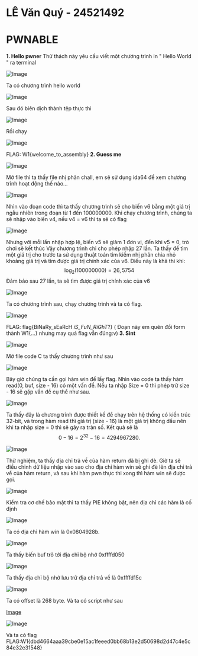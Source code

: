 # LÊ Văn Quý - 24521492
# PWNABLE
**1. Hello pwner**
Thử thách này yêu cầu viết một chương trình in " Hello World " ra terminal

![Image](https://github.com/user-attachments/assets/db6ffe42-8709-43db-983c-51cdff164c66)

Ta có chương trình hello world 

![Image](https://github.com/user-attachments/assets/bb1e45bd-aa0a-4762-8d4d-70696480a46d)

Sau đó biên dịch thành tệp thực thi

![Image](https://github.com/user-attachments/assets/743605ac-df73-4f9d-b566-4a58e4e839de)

Rồi chạy

![Image](https://github.com/user-attachments/assets/78f8ead6-e467-4a4a-b759-7a0146332ded)

FLAG: W1{welcome_to_assembly}
**2. Guess me**

![Image](https://github.com/user-attachments/assets/c0ff5974-c640-4d0d-a50a-536d388758da)

Mở file thì ta thấy file nhị phân chall, em sẽ sử dụng ida64 để xem chương trình hoạt động thế nào...

![Image](https://github.com/user-attachments/assets/36c67b94-0087-44fe-be24-9dbea3fdbc65)

Nhìn vào đoạn code thì ta thấy chương trình sẽ cho biến v6 bằng một giá trị ngẫu nhiên trong đoạn từ 1 đến 100000000. Khi chạy chương trình, chúng ta sẽ nhập vào biến v4, nếu v4 = v6 thì ta sẽ có flag

![Image](https://github.com/user-attachments/assets/9871c6bc-eea7-4645-bffa-51fe66b62d05)

Nhưng với mỗi lần nhập hợp lệ, biến v5 sẽ giảm 1 đơn vị, đến khi v5 = 0, trò chơi sẽ kết thúc
Vậy chương trình chỉ cho phép nhập 27 lần.
Ta thấy để tìm một giá trị cho trước ta sử dụng thuật toán tìm kiếm nhị phân chia nhỏ khoảng giá trị và tìm được giá trị chính xác của v6.
 Điều này là khả thi khi: $$
  \log_{2}(100000000) = 26,5754 $$
 Đảm bảo sau 27 lần, ta sẽ tìm được giá trị chính xác của v6

![Image](https://github.com/user-attachments/assets/cb494597-d3bb-4a07-97f9-bd2c396b2877)

Ta có chương trình sau, chạy chương trình và ta có flag.

![Image](https://github.com/user-attachments/assets/173e93d7-02ad-4240-b390-1b3032214161)

FLAG: flag{BiNaRy_sEaRcH _iS_FuN_RiGhT_?} 
( Đoạn này em quên đổi form thành W1{...} nhưng may quá flag vẫn đúng:v)
**3. Sint**

![Image](https://github.com/user-attachments/assets/20634124-978b-4e4e-b9e2-5716fbb120d4)

Mở file code C ta thấy chương trình như sau 

![Image](https://github.com/user-attachments/assets/37f9a64a-aa69-4cf6-a878-99a6f0b456ac)

Bây giờ chúng ta cần gọi hàm win để lấy flag.
Nhìn vào code ta thấy hàm read(0, buf, size - 16) có một vấn đề. Nếu ta nhập Size = 0 thì phép trừ size - 16 sẽ gặp vấn đề cụ thể như sau.

![Image](https://github.com/user-attachments/assets/25242ce3-9465-4e5d-abd8-07dc156b25f4)

Ta thấy đây là chương trình được thiết kế để chạy trên hệ thống có kiến trúc 32-bit, và trong hàm read thì giá trị (size - 16) là một giá trị không dấu nên khi ta nhập size = 0 thì sẽ gây ra tràn số. Kết quả sẽ là 
$$
0 - 16 = 2^{32} - 16 = 4294967280.
$$

![Image](https://github.com/user-attachments/assets/60eee6e9-3c59-4054-9a78-0caf20df911f)

Thử nghiệm, ta thấy địa chỉ trả về của hàm return đã bị ghi đè. 
Giờ ta sẽ điều chỉnh dữ liệu nhập vào sao cho địa chỉ hàm win sẽ ghi đè lên địa chỉ trả về của hàm return, và sau khi hàm pwn thực thi xong thì hàm win sẽ được gọi.

![Image](https://github.com/user-attachments/assets/b846a8b7-63cd-41ce-a8ba-3335ace0dd8e)

Kiểm tra cơ chế bảo mật thì ta thấy PIE không bật, nên địa chỉ các hàm là cố định

![Image](https://github.com/user-attachments/assets/a9018b98-1923-4f8c-bcb7-8cea80922bec)

Ta có địa chỉ hàm win là 0x0804928b.

![Image](https://github.com/user-attachments/assets/b7573a61-c80b-47a8-80da-2478256ae635)

Ta thấy biến buf trỏ tới địa chỉ bộ nhớ 0xffffd050

![Image](https://github.com/user-attachments/assets/8039de50-550c-4eb7-9cb2-127e35e9f772)

Ta thấy địa chỉ bộ nhớ lưu trữ địa chỉ trả về là 0xffffd15c

![Image](https://github.com/user-attachments/assets/e13d30fa-45bd-4cb2-8864-fbfa772b44e1)

Ta có offset là 268 byte.
Và ta có script như sau

[Image](https://github.com/user-attachments/assets/bdf2e778-6879-4814-89a8-1e2eea3693d3)

![Image](https://github.com/user-attachments/assets/e0d3148c-72e5-4b99-b64f-611b048cefa4)

Và ta có flag
FLAG:W1{dbd4664aaa39cbe0e15ac1feeed0bb68b13e2d50698d2d47c4e5c84e32e31548}
